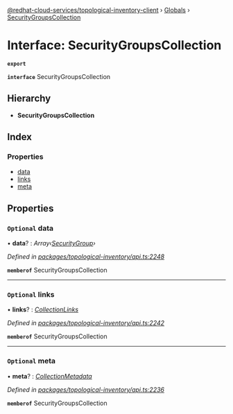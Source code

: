 [@redhat-cloud-services/topological-inventory-client](../README.md) › [Globals](../globals.md) › [SecurityGroupsCollection](securitygroupscollection.md)

# Interface: SecurityGroupsCollection

**`export`** 

**`interface`** SecurityGroupsCollection

## Hierarchy

* **SecurityGroupsCollection**

## Index

### Properties

* [data](securitygroupscollection.md#optional-data)
* [links](securitygroupscollection.md#optional-links)
* [meta](securitygroupscollection.md#optional-meta)

## Properties

### `Optional` data

• **data**? : *Array‹[SecurityGroup](securitygroup.md)›*

*Defined in [packages/topological-inventory/api.ts:2248](https://github.com/fhlavac/javascript-clients/blob/master/packages/topological-inventory/api.ts#L2248)*

**`memberof`** SecurityGroupsCollection

___

### `Optional` links

• **links**? : *[CollectionLinks](collectionlinks.md)*

*Defined in [packages/topological-inventory/api.ts:2242](https://github.com/fhlavac/javascript-clients/blob/master/packages/topological-inventory/api.ts#L2242)*

**`memberof`** SecurityGroupsCollection

___

### `Optional` meta

• **meta**? : *[CollectionMetadata](collectionmetadata.md)*

*Defined in [packages/topological-inventory/api.ts:2236](https://github.com/fhlavac/javascript-clients/blob/master/packages/topological-inventory/api.ts#L2236)*

**`memberof`** SecurityGroupsCollection
